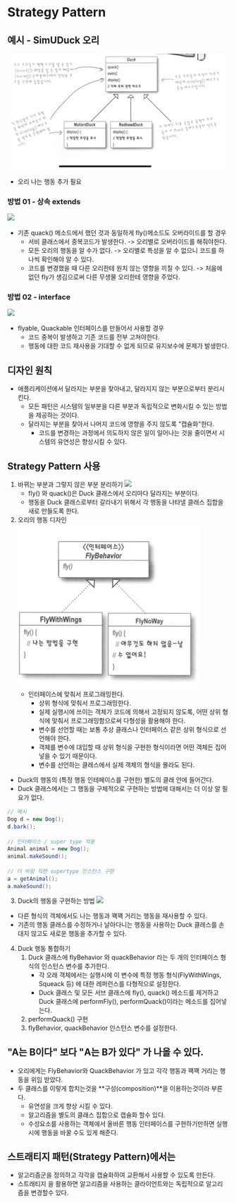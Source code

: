 # Strategy Pattern

## 예시 - SimUDuck 오리
![](images/00.jpeg)
- 오리 나는 행동 추가 필요

### 방법 01 - 상속 extends
![](images/01.png)
- 기존 quack() 메소드에서 했던 것과 동일하게 fly()메소드도 오버라이드를 할 경우
  - 서비 클래스에서 중복코드가 발생한다. -> 오리별로 오버라이드를 해줘야한다.
  - 모든 오리의 행동을 알 수가 없다. -> 오리별로 특성을 알 수 없으니 코드를 하나씩 확인해야 알 수 있다.
  - 코드를 변경했을 때 다른 오리한테 원치 않는 영향을 끼칠 수 있다. -> 처음에 없던 fly가 생김으로써 다른 무생물 오리한테 영향을 주었다.

### 방법 02 - interface
![](images/02.png)
- flyable, Quackable 인터페이스를 만들어서 사용할 경우
  - 코드 중복이 발생하고 기존 코드를 전부 고쳐야한다.
  - 행동에 대한 코드 재사용을 기대할 수 없게 되므로 유지보수에 문제가 발생한다.

## 디자인 원칙

- 애플리케이션에서 달라지는 부분을 찾아내고, 달라지지 않는 부분으로부터 분리시킨다.
  - 모든 패턴은 시스템의 일부분을 다른 부분과 독립적으로 변화시킬 수 있는 방법을 제공하는 것이다.
  - 달라지는 부분을 찾아서 나머지 코드에 영향을 주지 않도록 "캡슐화"한다.
    - 코드를 변경하는 과정에서 의도하지 않은 일이 일어나는 것을 줄이면서 시스템의 유연성은 향상시킬 수 있다.

## Strategy Pattern 사용

1. 바뀌는 부분과 그렇지 않은 부분 분리하기
   ![](images/03.png)
   - fly() 와 quack()은 Duck 클래스에서 오리마다 달라지는 부분이다.
   - 행동을 Duck 클래스로부터 갈라내기 위해서 각 행동을 나타낼 클래스 집합을 새로 만들도록 한다.
2. 오리의 행동 디자인
   ![](images/03_2.jpeg)
   - 인터페이스에 맞춰서 프로그래밍한다.
     - 상위 형식에 맞춰서 프로그래밍한다.
     - 실제 실행시에 쓰이는 객체가 코드에 의해서 고정되지 않도록, 어떤 상위 형식에 맞춰서 프로그래밍함으로써 다형성을 활용해야 한다.
     - 변수를 선언할 때는 보통 추상 클래스나 인터페이스 같은 상위 형식으로 선언해야 한다.
     - 객체를 변수에 대입할 때 상위 형식을 구현한 형식이라면 어떤 객체든 집어 넣을 수 있기 때문이다.
     - 변수를 선언하는 클래스에서 실제 객체의 형식을 몰라도 된다.
  - Duck의 행동의 (특정 행동 인테페이스를 구현한) 별도의 클래 안에 들어간다.
  - Duck 클래스에서는 그 행동을 구체적으로 구현하는 방법에 대해서는 더 이상 알 필요가 없다.

```java
// 예시 
Dog d = new Dog();
d.bark();

// 인터페이스 / super type 적용
Animal animal = new Dog();
animal.makeSound();

// 더 바람 직한 supertype 인스턴스 구현
a = getAnimal();
a.makeSound();
```

3. Duck의 행동을 구현하는 방법
![](images/04.png)
- 다른 형식의 객체에서도 나는 행동과 꽥꽥 거리는 행동을 재사용할 수 있다.
- 기존의 행동 클래스를 수정하거나 날아다니는 행동을 사용하는 Duck 클래스를 손대지 않고도 새로운 행동을 추가할 수 있다.

4. Duck 행동 통합하기
   1. Duck 클래스에 flyBehavior 와 quackBehavior 라는 두 개의 인터페이스 형식의 인스턴스 변수를 추가한다.
      - 각 오래 객체에서는 실행시에 이 변수에 특정 행동 형식(FlyWithWings, Squeack 등) 에 대한 레퍼런스를 다형적으로 설정한다.
      - Duck 클래스 및 모든 서브 클래스에 fly(), quack() 메소드를 제거하고 Duck 클래스에 performFly(), performQuack()이라는 메소드를 집어넣는다.
   2. performQuack() 구현
   3. flyBehavior, quackBehavior 인스턴스 변수를 설정한다.

## "A는 B이다" 보다 "A는 B가 있다" 가 나을 수 있다.
- 오리에게는 FlyBehavior와 QuackBehavior 가 있고 각각 행동과 꽥꽥 거리는 행동을 위임 받았다.
- 두 클래스를 이렇게 합치는것을 **구성(composition)**을 이용하는것이라 부른다.
  - 유연성을 크게 향상 시킬 수 있다.
  - 알고리즘을 별도의 클래스 집합으로 캡슐화 할수 있다.
  - 수성요소를 사용하는 객체에서 올바른 행동 인터페이스를 구현하기만하면 실행시에 행동을 바꿀 수도 있게 해준다.

## 스트래티지 패턴(Strategy Pattern)에서는
- 알고리즘군을 정의하고 각각을 캡슐화하여 교환해서 사용할 수 있도록 만든다.
- 스트래티지 을 활용하면 알고리즘을 사용하는 클라이언트와는 독립적으로 알고리 즘을 변경할수 있다.